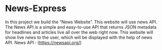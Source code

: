 # News-Express
In this project we build the “News Website”. This website will use news API. The News API is a simple and easy-to-use API that returns JSON metadata for headlines and articles live all over the web right now. This website will show live news to the user, which will be displayed with the help of news API.
News API : (https://newsapi.org/)
